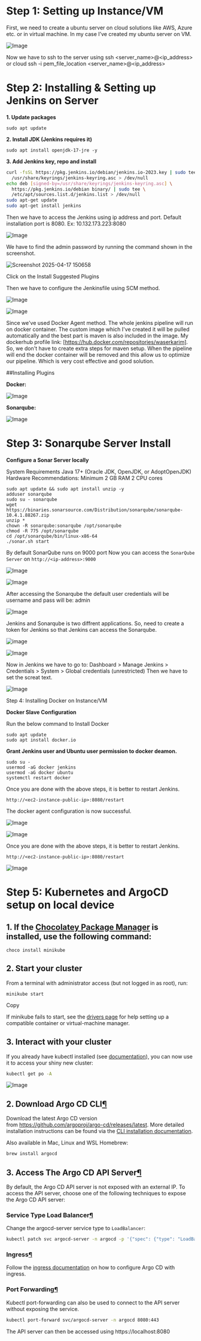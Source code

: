 # Step 1: Setting up Instance/VM

First, we need to create a ubuntu server on cloud solutions like AWS, Azure etc. or in virtual machine. In my case I’ve created my ubuntu server on VM.

![Image](https://github.com/user-attachments/assets/95706e9f-1c33-4773-9f79-740d777941a9)

Now we have to ssh to the server using ssh <server_name>@<ip_address> or cloud ssh -i pem_file_location <server_name>@<ip_address>

# Step 2: Installing & Setting up Jenkins on Server

**1. Update packages**

```
sudo apt update
```

**2. Install JDK (Jenkins requires it)**

```
sudo apt install openjdk-17-jre -y
```

**3. Add Jenkins key, repo and install**

```bash
curl -fsSL https://pkg.jenkins.io/debian/jenkins.io-2023.key | sudo tee \
  /usr/share/keyrings/jenkins-keyring.asc > /dev/null
echo deb [signed-by=/usr/share/keyrings/jenkins-keyring.asc] \
  https://pkg.jenkins.io/debian binary/ | sudo tee \
  /etc/apt/sources.list.d/jenkins.list > /dev/null
sudo apt-get update
sudo apt-get install jenkins
```
Then we have to access the Jenkins using ip address and port. Default installation port is 8080.
Ex: 10.132.173.223:8080

![Image](https://github.com/user-attachments/assets/3d3b13d2-e5b3-4265-af34-e7d56ded5b8a)

We have to find the admin password by running the command shown in the screenshot.

![Screenshot 2025-04-17 150658](https://github.com/user-attachments/assets/9dc84b50-bc73-4088-af9b-20c1a0a608a5)

Click on the Install Suggested Plugins

Then we have to configure the Jenkinsfile using SCM method.

![Image](https://github.com/user-attachments/assets/dffabb3a-5500-46e0-8ea0-7a21f589ce97)

![Image](https://github.com/user-attachments/assets/fbd87906-868d-4df1-b983-315e3f4205aa)

Since we've used Docker Agent method. The whole jenkins pipeline will run on docker container. The custom image which I've created it will be pulled automatically and the best part is maven is also included in the image. My dockerhub profile link: [https://hub.docker.com/repositories/waserkarim]. So, we don't have to create extra steps for maven setup. When the pipeline will end the docker container will be removed and this allow us to optimize our pipeline. Which is very cost effective and good solution. 

##Installing Plugins

**Docker:**

![Image](https://github.com/user-attachments/assets/22d02931-4069-4d16-9b04-a059049a319a)

**Sonarqube:**

![Image](https://github.com/user-attachments/assets/45089c08-9ab1-4bf2-af0f-6ebe4fa750a2)

# Step 3: Sonarqube Server Install

**Configure a Sonar Server locally**

System Requirements
Java 17+ (Oracle JDK, OpenJDK, or AdoptOpenJDK)
Hardware Recommendations:
   Minimum 2 GB RAM
   2 CPU cores

```
sudo apt update && sudo apt install unzip -y
adduser sonarqube
sudo su - sonarqube
wget https://binaries.sonarsource.com/Distribution/sonarqube/sonarqube-10.4.1.88267.zip
unzip *
chown -R sonarqube:sonarqube /opt/sonarqube
chmod -R 775 /opt/sonarqube
cd /opt/sonarqube/bin/linux-x86-64
./sonar.sh start

```
By default SonarQube runs on 9000 port
Now you can access the `SonarQube Server` on `http://<ip-address>:9000`

![Image](https://github.com/user-attachments/assets/945b81dc-d8d4-4c74-a662-1ea078cb36fd)

![Image](https://github.com/user-attachments/assets/ebe3a9b6-02f1-47ee-8add-62751445929a)

After accessing the Sonarqube the default user credentials will be username and pass will be: admin

![Image](https://github.com/user-attachments/assets/4e7a2bbe-fe48-4625-bbe7-8472de33e1b3)

Jenkins and Sonarqube is two diffrent applications. So, need to create a token for Jenkins so that Jenkins can access the Sonarqube.

![image](https://github.com/user-attachments/assets/0ccfdc23-7df6-4965-8b0a-c480e5da62d6)

![Image](https://github.com/user-attachments/assets/f9e274bb-a37d-41c6-959f-9e1ffeab32d6)

Now in Jenkins we have to go to: Dashboard > Manage Jenkins > Credentials > System > Global credentials (unrestricted)
Then we have to set the screat text.

![Image](https://github.com/user-attachments/assets/2d3e2112-3b0e-412e-a13b-0a4ef3f77367)

Step 4: Installing Docker on Instance/VM

**Docker Slave Configuration**

Run the below command to Install Docker

```
sudo apt update
sudo apt install docker.io
```

**Grant Jenkins user and Ubuntu user permission to docker deamon.**

```
sudo su -
usermod -aG docker jenkins
usermod -aG docker ubuntu
systemctl restart docker
```

Once you are done with the above steps, it is better to restart Jenkins.

```
http://<ec2-instance-public-ip>:8080/restart
```

The docker agent configuration is now successful.

![Image](https://github.com/user-attachments/assets/e1e95d1d-06bc-43d7-9690-9795c6074688)

![Image](https://github.com/user-attachments/assets/73c034ff-15d2-4311-ac43-6f7ca85545fe)

Once you are done with the above steps, it is better to restart Jenkins.

```
http://<ec2-instance-public-ip>:8080/restart
```

![Image](https://github.com/user-attachments/assets/6c0095d9-d1de-42c5-8a86-e9229106472b)

# Step 5: Kubernetes and ArgoCD setup on local device

## 1. If the [Chocolatey Package Manager](https://chocolatey.org/) is installed, use the following command:

```
choco install minikube
```

## **2. Start your cluster**

From a terminal with administrator access (but not logged in as root), run:

```
minikube start
```

Copy

If minikube fails to start, see the [drivers page](https://minikube.sigs.k8s.io/docs/drivers/) for help setting up a compatible container or virtual-machine manager.

## **3. Interact with your cluster**

If you already have kubectl installed (see [documentation](https://kubernetes.io/docs/tasks/tools/install-kubectl/)), you can now use it to access your shiny new cluster:

```bash
kubectl get po -A
```
![Image](https://github.com/user-attachments/assets/66831cb3-e0ef-475f-baf1-48fc05d8583b)

## 2. Download Argo CD CLI[¶](https://argo-cd.readthedocs.io/en/stable/getting_started/#2-download-argo-cd-cli)

Download the latest Argo CD version from https://github.com/argoproj/argo-cd/releases/latest. More detailed installation instructions can be found via the [CLI installation documentation](https://argo-cd.readthedocs.io/en/stable/cli_installation/).

Also available in Mac, Linux and WSL Homebrew:

```bash
brew install argocd
```

## 3. Access The Argo CD API Server[¶](https://argo-cd.readthedocs.io/en/stable/getting_started/#3-access-the-argo-cd-api-server)

By default, the Argo CD API server is not exposed with an external IP. To access the API server, choose one of the following techniques to expose the Argo CD API server:

### Service Type Load Balancer[¶](https://argo-cd.readthedocs.io/en/stable/getting_started/#service-type-load-balancer)

Change the argocd-server service type to `LoadBalancer`:

```bash
kubectl patch svc argocd-server -n argocd -p '{"spec": {"type": "LoadBalancer"}}'
```

### Ingress[¶](https://argo-cd.readthedocs.io/en/stable/getting_started/#ingress)

Follow the [ingress documentation](https://argo-cd.readthedocs.io/en/stable/operator-manual/ingress/) on how to configure Argo CD with ingress.

### Port Forwarding[¶](https://argo-cd.readthedocs.io/en/stable/getting_started/#port-forwarding)

Kubectl port-forwarding can also be used to connect to the API server without exposing the service.

```bash
kubectl port-forward svc/argocd-server -n argocd 8080:443
```

The API server can then be accessed using https://localhost:8080


